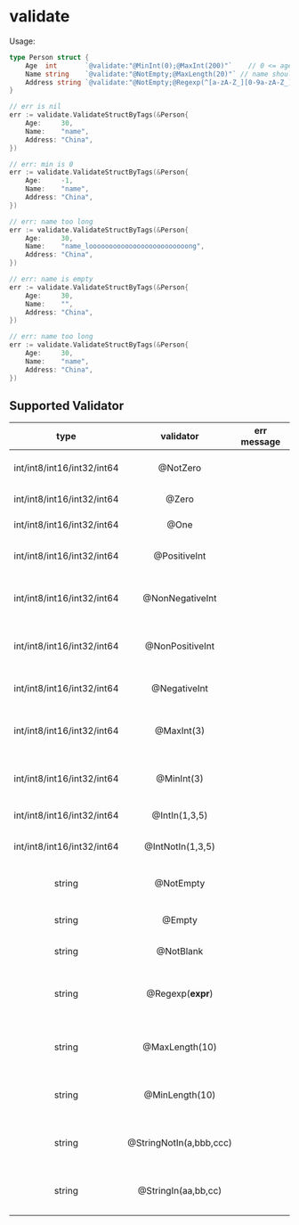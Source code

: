 # validate
Usage:
```go
type Person struct {
    Age  int       `@validate:"@MinInt(0);@MaxInt(200)"`    // 0 <= age <= 200
    Name string    `@validate:"@NotEmpty;@MaxLength(20)"` // name should not be empty, and max length is 20
    Address string `@validate:"@NotEmpty;@Regexp(^[a-zA-Z_][0-9a-zA-Z_]*$)"` // address should not be empty, and should match regular expression '^[a-zA-Z_][0-9a-zA-Z_]*$'
}

// err is nil
err := validate.ValidateStructByTags(&Person{
    Age:     30,
    Name:    "name",
    Address: "China",
})

// err: min is 0
err := validate.ValidateStructByTags(&Person{
    Age:     -1,
    Name:    "name",
    Address: "China",
})

// err: name too long
err := validate.ValidateStructByTags(&Person{
    Age:     30,
    Name:    "name_looooooooooooooooooooooooong",
    Address: "China",
})

// err: name is empty
err := validate.ValidateStructByTags(&Person{
    Age:     30,
    Name:    "",
    Address: "China",
})

// err: name too long
err := validate.ValidateStructByTags(&Person{
    Age:     30,
    Name:    "name",
    Address: "China",
})
```

## Supported Validator

|type|validator|err message|remark|
|:-:|:-:|:-:|:-:|
|int/int8/int16/int32/int64|@NotZero||should not be zero (!=0)|
|int/int8/int16/int32/int64|@Zero||should be zero (=0)|
|int/int8/int16/int32/int64|@One||should be one (=1)|
|int/int8/int16/int32/int64|@PositiveInt||should be positive int (>0)|
|int/int8/int16/int32/int64|@NonNegativeInt||should be non-negative int (>=0)|
|int/int8/int16/int32/int64|@NonPositiveInt||should be non-positive int (<=0)|
|int/int8/int16/int32/int64|@NegativeInt||should be negative int (<0)|
|int/int8/int16/int32/int64|@MaxInt(3)||should less or equal than 3 (<=3)|
|int/int8/int16/int32/int64|@MinInt(3)||should greater or equal than 3 (>=3)|
|int/int8/int16/int32/int64|@IntIn(1,3,5)||shoule be 1, 3 or 5|
|int/int8/int16/int32/int64|@IntNotIn(1,3,5)||should not be 1, 3 or 5|
|string|@NotEmpty||should not be empty string|
|string|@Empty||should be empty string|
|string|@NotBlank||should not be blank|
|string|@Regexp(**expr**)||should match regular expression **expr** |
|string|@MaxLength(10)||length should less than 10|
|string|@MinLength(10)||length should longer than 10|
|string|@StringNotIn(a,bbb,ccc)||string should in **a**, **bbb** or **ccc**|
|string|@StringIn(aa,bb,cc)||string not should be **a**, **bbb** or **ccc**|


	
	
